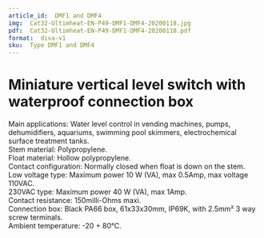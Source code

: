 ```yaml
---
article_id:  DMF1 and DMF4
img:  Cat32-Ultimheat-EN-P49-DMF1-DMF4-20200118.jpg
pdf:  Cat32-Ultimheat-EN-P49-DMF1-DMF4-20200118.pdf
format:  diva-v1
sku:  Type DMF1 and DMF4
---
```

# Miniature vertical level switch with waterproof connection box

Main applications: Water level control in vending machines, pumps, dehumidifiers, 
aquariums, swimming pool skimmers, electrochemical surface treatment tanks.  
Stem material: Polypropylene.  
Float material: Hollow polypropylene.  
Contact configuration: Normally closed when float is down on the stem.   
Low voltage type: Maximum power 10 W (VA), max 0.5Amp, max voltage 110VAC.  
230VAC type: Maximum power 40 W (VA), max 1Amp.  
Contact resistance: 150milli-Ohms maxi.  
Connection box: Black PA66 box, 61x33x30mm, IP69K, with 2.5mm² 3 way screw terminals.  
Ambient temperature: -20 + 80°C.  
